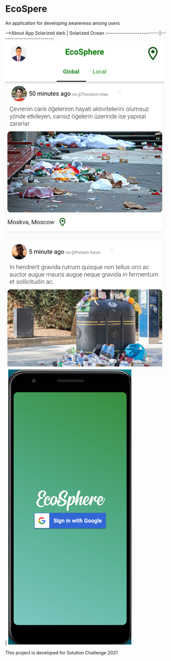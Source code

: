 # EcoSpere

An application for developing awareness among users 

-->About App
Solarized dark             |  Solarized Ocean
:-------------------------:|:-------------------------:
![](img/ss1.png)  |  ![](img/ss2.png)

This project is developed for Solution Challenge 2021

